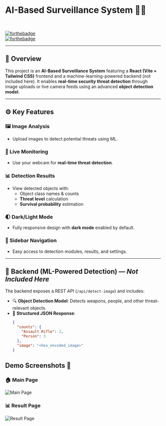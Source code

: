 # AI-Based Surveillance System 🔐🧠

<br>

[![forthebadge](https://forthebadge.com/images/badges/made-with-python.svg)](https://forthebadge.com)  
[![forthebadge](https://forthebadge.com/images/badges/built-with-love.svg)](https://forthebadge.com)

---

## 🔎 Overview

This project is an **AI-Based Surveillance System** featuring a **React (Vite + Tailwind CSS)** frontend and a machine-learning-powered backend (not included here). It enables **real-time security threat detection** through image uploads or live camera feeds using an advanced **object detection model**.

---

## ⚙️ Key Features

### 🖼️ Image Analysis
- Upload images to detect potential threats using ML.
  
### 🎥 Live Monitoring
- Use your webcam for **real-time threat detection**.

### 📊 Detection Results
- View detected objects with:
  - Object class names & counts
  - **Threat level** calculation
  - **Survival probability** estimation

### 🌓 Dark/Light Mode
- Fully responsive design with **dark mode** enabled by default.

### 📁 Sidebar Navigation
- Easy access to detection modules, results, and settings.

---

## 🧠 Backend (ML-Powered Detection) — *Not Included Here*

The backend exposes a REST API (`/api/detect-image`) and includes:

- 🔍 **Object Detection Model**: Detects weapons, people, and other threat-relevant objects.
- 🧾 **Structured JSON Response**:
  ```json
  {
    "counts": {
      "Assault Rifle": 2,
      "Person": 3
    },
    "image": "<hex_encoded_image>"
  }

## Demo Screenshots 📸

### 🏠 Main Page
![Main Page](https://i.ibb.co/bRYTj0Vy/Screenshot-2025-06-23-204942.png)

### 📊 Result Page
![Result Page](https://i.ibb.co/1t8bGWTn/Screenshot-2025-06-23-205020.png)
